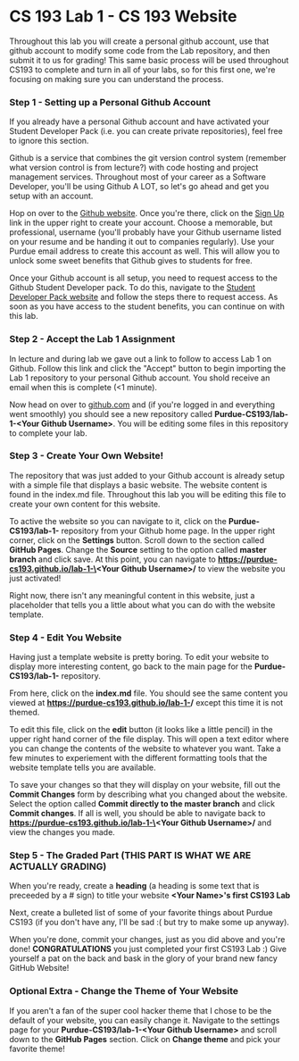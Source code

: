 # CS 193 Lab 1 - CS 193 Website
Throughout this lab you will create a personal github account, use that github account to modify some code from the Lab repository, and then submit it to us for grading! This same basic process will be used throughout CS193 to complete and turn in all of your labs, so for this first one, we're focusing on making sure you can understand the process.

### Step 1 - Setting up a Personal Github Account
If you already have a personal Github account and have activated your Student Developer Pack (i.e. you can create private repositories), feel free to ignore this section.

Github is a service that combines the git version control system (remember what version control is from lecture?) with code hosting and project management services. Throughout most of your career as a Software Developer, you'll be using Github A LOT, so let's go ahead and get you setup with an account. 

Hop on over to the [Github website](https://github.com/). Once you're there, click on the [Sign Up](https://github.com/join?source=header-home) link in the upper right to create your account. Choose a memorable, but professional, username (you'll probably have your Github username listed on your resume and be handing it out to companies regularly). Use your Purdue email address to create this account as well. This will allow you to unlock some sweet benefits that Github gives to students for free.

Once your Github account is all setup, you need to request access to the Github Student Developer pack. To do this, navigate to the [Student Developer Pack website](https://education.github.com/pack) and follow the steps there to request access. As soon as you have access to the student benefits, you can continue on with this lab.

### Step 2 - Accept the Lab 1 Assignment
In lecture and during lab we gave out a link to follow to access Lab 1 on Github. Follow this link and click the "Accept" button to begin importing the Lab 1 repository to your personal Github account. You shold receive an email when this is complete (<1 minute). 

Now head on over to [github.com](https://github.com/) and (if you're logged in and everything went smoothly) you should see a new repository called **Purdue-CS193/lab-1-\<Your Github Username\>**. You will be editing some files in this repository to complete your lab.

### Step 3 - Create Your Own Website!
The repository that was just added to your Github account is already setup with a simple file that displays a basic website. The website content is found in the index.md file. Throughout this lab you will be editing this file to create your own content for this website. 

To active the website so you can navigate to it, click on the **Purdue-CS193/lab-1-<Your Github Username>** repository from your Github home page. In the upper right corner, click on the **Settings** button. Scroll down to the section called **GitHub Pages**. Change the **Source** setting to the option called **master branch** and click save. At this point, you can navigate to **https://purdue-cs193.github.io/lab-1-\<Your Github Username\>/** to view the website you just activated!

Right now, there isn't any meaningful content in this website, just a placeholder that tells you a little about what you can do with the website template. 

### Step 4 - Edit You Website
Having just a template website is pretty boring. To edit your website to display more interesting content, go back to the main page for the **Purdue-CS193/lab-1-<Your Github Username>** repository. 

From here, click on the **index.md** file. You should see the same content you viewed at **https://purdue-cs193.github.io/lab-1-<Your Github Username>/** except this time it is not themed. 

To edit this file, click on the **edit** button (it looks like a little pencil) in the upper right hand corner of the file display. This will open a text editor where you can change the contents of the website to whatever you want. Take a few minutes to experiement with the different formatting tools that the website template tells you are available. 

To save your changes so that they will display on your website, fill out the **Commit Changes** form by describing what you changed about the website. Select the option called **Commit directly to the master branch** and click **Commit changes**. If all is well, you should be able to navigate back to **https://purdue-cs193.github.io/lab-1-\<Your Github Username\>/** and view the changes you made. 

### Step 5 - The Graded Part (**THIS PART IS WHAT WE ARE ACTUALLY GRADING**)
When you're ready, create a **heading** (a heading is some text that is preceeded by a # sign) to title your website 
**\<Your Name\>'s first CS193 Lab**

Next, create a bulleted list of some of your favorite things about Purdue CS193 (if you don't have any, I'll be sad :( but try to make some up anyway).

When you're done, commit your changes, just as you did above and you're done! **CONGRATULATIONS** you just completed your first CS193 Lab :) Give yourself a pat on the back and bask in the glory of your brand new fancy GitHub Website!

### Optional Extra - Change the Theme of Your Website
If you aren't a fan of the super cool hacker theme that I chose to be the default of your website, you can easily change it. 
Navigate to the settings page for your **Purdue-CS193/lab-1-\<Your Github Username\>** and scroll down to the **GitHub Pages** section. Click on **Change theme** and pick your favorite theme!

